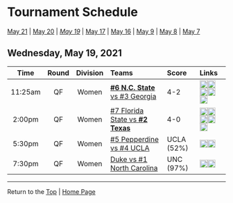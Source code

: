 <a name="top"></a>  

# Tournament Schedule  

[May 21](./05-21.md) &#124; [May 20](./05-20.md) &#124; *[May 19](./05-19.md)* &#124; [May 17](./05-17.md) &#124; [May 16](./05-16.md) &#124; [May 9](./05-09.md) &#124; [May 8](./05-08.md) &#124; [May 7](./05-07.md)  

## Wednesday, May 19, 2021  

| **Time** | **Round** | **Division** | **Teams** | **Score** | **Links** |  
| :------: | :-------: | :----------: | :-------- | :-------- | :-------- |  
| 11:25am  | QF        | Women        | [<b>#6 N.C. State</b> vs #3 Georgia](../ncaaw/matches/R4_17-24_NCST_vs_UGA.md) | 4-2       | <a href="http://scores.tennisticker.de/usa/ustanc/conf/league/sb.html?tournid=785&clubid=255-286&cn1=Georgia&cn2=NC%20State&ci1=255&ci2=286&lid=83" target="_blank"><img src="https://abs-0.twimg.com/emoji/v2/svg/1f4ca.svg" width="18" height="18" /></a><a href="https://t1.app.link/ncaachampionships" target="_blank"><img src="https://abs-0.twimg.com/emoji/v2/svg/1f4fa.svg" width="18" height="18" /></a><a href="https://www.ustanationalcampus.com/content/dam/nationalcampus/collegiate/ncaa2021/pdf/WQFNCSUUGA.pdf" target="_blank"><img src="https://abs-0.twimg.com/emoji/v2/svg/1f4dd.svg" width="18" height="18" /></a><a href="https://www.ustanationalcampus.com/en/home/news/2021-ncaa-tickets/2021-womens-qf-session-one-photos.html" target="_blank"><img src="https://abs-0.twimg.com/emoji/v2/svg/1f4f7.svg" width="18" height="18" /></a><a href="https://www.ustanationalcampus.com/content/dam/nationalcampus/collegiate/ncaa2021/pdf/WQFNCSUUGAQuotes.pdf" target="_blank"><img src="https://abs-0.twimg.com/emoji/v2/svg/1f399.svg" width="18" height="18" /></a> |  
| 2:00pm   | QF        | Women        | [#7 Florida State vs <b>#2 Texas</b>](../ncaaw/matches/R4_25-32_FSU_vs_TEX.md) | 4-0       | <a href="http://scores.tennisticker.de/usa/ustanc/conf/league/sb.html?tournid=787&clubid=265-241&cn1=Texas&cn2=Florida%20State&ci1=265&ci2=241&lid=83" target="_blank"><img src="https://abs-0.twimg.com/emoji/v2/svg/1f4ca.svg" width="18" height="18" /></a><a href="https://t1.app.link/ncaachampionships" target="_blank"><img src="https://abs-0.twimg.com/emoji/v2/svg/1f4fa.svg" width="18" height="18" /></a><a href="https://www.ustanationalcampus.com/content/dam/nationalcampus/collegiate/ncaa2021/pdf/WQFTEXFSU.pdf" target="_blank"><img src="https://abs-0.twimg.com/emoji/v2/svg/1f4dd.svg" width="18" height="18" /></a><a href="https://www.ustanationalcampus.com/en/home/news/2021-ncaa-tickets/2021-womens-qf-session-one-photos.html" target="_blank"><img src="https://abs-0.twimg.com/emoji/v2/svg/1f4f7.svg" width="18" height="18" /></a><a href="https://www.ustanationalcampus.com/content/dam/nationalcampus/collegiate/ncaa2021/pdf/WQFTEXFSUQuotes.pdf" target="_blank"><img src="https://abs-0.twimg.com/emoji/v2/svg/1f399.svg" width="18" height="18" /></a> |  
| 5:30pm   | QF        | Women        | [#5 Pepperdine vs #4 UCLA](../ncaaw/matches/R4_9-16_PEPP_vs_UCLA.md) | UCLA (52%) | <a href="http://scores.tennisticker.de/usa/ustanc/conf/league/sb.html?tournid=786&clubid=283-733&cn1=USC&cn2=Pepperdine&ci1=283&ci2=733&lid=83" target="_blank"><img src="https://abs-0.twimg.com/emoji/v2/svg/1f4ca.svg" width="18" height="18" /></a><a href="https://tennischannel.com/?utm_source=tennis-dot-com&utm_medium=navigation" target="_blank"><img src="https://abs-0.twimg.com/emoji/v2/svg/1f4fa.svg" width="18" height="18" /></a> |  
| 7:30pm   | QF        | Women        | [Duke vs #1 North Carolina](../ncaaw/matches/R4_1-8_DUKE_vs_UNC.md) | UNC (97%) | <a href="http://scores.tennisticker.de/usa/ustanc/conf/league/sb.html?tournid=784&clubid=584-581&cn1=UNC&cn2=Duke&ci1=584&ci2=581&lid=83" target="_blank"><img src="https://abs-0.twimg.com/emoji/v2/svg/1f4ca.svg" width="18" height="18" /></a><a href="https://tennischannel.com/?utm_source=tennis-dot-com&utm_medium=navigation" target="_blank"><img src="https://abs-0.twimg.com/emoji/v2/svg/1f4fa.svg" width="18" height="18" /></a> |  

------

Return to the [Top](#top) &#124; [Home Page](../../index.md)